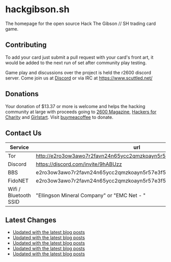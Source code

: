 # hackgibson.sh
The homepage for the open source Hack The Gibson // SH trading card game.


## Contributing

To add your card just submit a pull request with your card's front art, it would be added to the next run of set after community play testing.

Game play and discussions over the project is held the r2600 discord server. Come join us at [Discord](https://discord.com/invite/9hABUzz) or via IRC at https://www.scuttled.net/


## Donations

Your donation of $13.37 or more is welcome and helps the hacking community at large with proceeds going to [2600 Magazine](https://2600.com/), [Hackers for Charity](https://hackersforcharity.org) and [Girlstart](https://girlstart.org).  Visit [buymeacoffee](https://www.buymeacoffee.com/hackgibson.sh) to donate.


## Contact Us

Service | url
-|-
Tor | http://e2ro3ow3awo7r2favn24n65ycc2qmzkoayn5r57e3f56nvjwdcgg32ad.onion
Discord | https://discord.com/invite/9hABUzz
BBS | e2ro3ow3awo7r2favn24n65ycc2qmzkoayn5r57e3f56nvjwdcgg32ad.onion:23
FidoNET | e2ro3ow3awo7r2favn24n65ycc2qmzkoayn5r57e3f56nvjwdcgg32ad.onion:24554
Wifi / Bluetooth SSID | "Ellingson Mineral Company" or "EMC Net - <fidonet address>"

## Latest Changes
<!-- BLOG-POST-LIST:START -->
- [Updated with the latest blog posts](https://github.com/DFW2600/hackgibson.sh/commit/7de4497137c0c9110293e4fa9a37ab1178a8a305)
- [Updated with the latest blog posts](https://github.com/DFW2600/hackgibson.sh/commit/b345e2c3a2faf5e55cf4a32175afc43fca013bc8)
- [Updated with the latest blog posts](https://github.com/DFW2600/hackgibson.sh/commit/dcca2b806d339331501444f437fabc234eeafa88)
- [Updated with the latest blog posts](https://github.com/DFW2600/hackgibson.sh/commit/7a5aabe2af065d8868cee2ef79872a65ac27a0b0)
- [Updated with the latest blog posts](https://github.com/DFW2600/hackgibson.sh/commit/2d14e24532dc257ec6e6b3e7fe6fd5ed59f4fd98)
<!-- BLOG-POST-LIST:END -->
